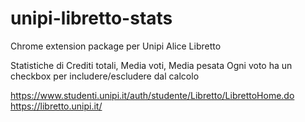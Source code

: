 # unipi-libretto-stats

Chrome extension package per Unipi Alice Libretto

Statistiche di Crediti totali, Media voti, Media pesata
Ogni voto ha un checkbox per includere/escludere dal calcolo

https://www.studenti.unipi.it/auth/studente/Libretto/LibrettoHome.do  
https://libretto.unipi.it/
